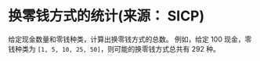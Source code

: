 # 换零钱方式的统计(来源： SICP)

给定现金数量和零钱种类，计算出换零钱方式的总数。
例如，给定 100 现金，零钱种类为 `[1, 5, 10, 25, 50]`，则可能的换零钱方式总共有 292 种。